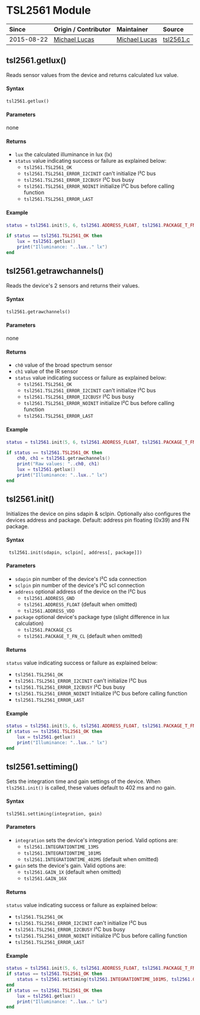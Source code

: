 # TSL2561 Module
| Since  | Origin / Contributor  | Maintainer  | Source  |
| :----- | :-------------------- | :---------- | :------ |
| 2015-08-22 | [Michael Lucas](https://github.com/Aeprox) | [Michael Lucas](https://github.com/Aeprox) | [tsl2561.c](../../app/modules/tsl2561.c)|

## tsl2561.getlux()
Reads sensor values from the device and returns calculated lux value.

#### Syntax
`tsl2561.getlux()`

#### Parameters
none

#### Returns
- `lux` the calculated illuminance in lux (lx)
- `status` value indicating success or failure as explained below:
    * `tsl2561.TSL2561_OK`
    * `tsl2561.TSL2561_ERROR_I2CINIT` can't initialize I²C bus
    * `tsl2561.TSL2561_ERROR_I2CBUSY` I²C bus busy
    * `tsl2561.TSL2561_ERROR_NOINIT` initialize I²C bus before calling function
    * `tsl2561.TSL2561_ERROR_LAST`

#### Example
``` lua
status = tsl2561.init(5, 6, tsl2561.ADDRESS_FLOAT, tsl2561.PACKAGE_T_FN_CL)

if status == tsl2561.TSL2561_OK then
    lux = tsl2561.getlux()
    print("Illuminance: "..lux.." lx")
end
```

## tsl2561.getrawchannels()
Reads the device's 2 sensors and returns their values.

#### Syntax
`tsl2561.getrawchannels()`

#### Parameters
none

#### Returns
- `ch0` value of the broad spectrum sensor
- `ch1` value of the IR sensor
- `status` value indicating success or failure as explained below:
    * `tsl2561.TSL2561_OK`
    * `tsl2561.TSL2561_ERROR_I2CINIT` can't initialize I²C bus
    * `tsl2561.TSL2561_ERROR_I2CBUSY` I²C bus busy
    * `tsl2561.TSL2561_ERROR_NOINIT` initialize I²C bus before calling function
    * `tsl2561.TSL2561_ERROR_LAST`

#### Example
``` lua
status = tsl2561.init(5, 6, tsl2561.ADDRESS_FLOAT, tsl2561.PACKAGE_T_FN_CL)

if status == tsl2561.TSL2561_OK then
    ch0, ch1 = tsl2561.getrawchannels()
    print("Raw values: "..ch0, ch1)
    lux = tsl2561.getlux()
    print("Illuminance: "..lux.." lx")
end
```

## tsl2561.init()
Initializes the device on pins sdapin & sclpin. Optionally also configures the devices address and package. Default: address pin floating (0x39) and FN package.

#### Syntax
` tsl2561.init(sdapin, sclpin[, address[, package]])`

#### Parameters
- `sdapin` pin number of the device's I²C sda connection
- `sclpin` pin number of the device's I²C scl connection
- `address` optional address of the device on the I²C bus
    * `tsl2561.ADDRESS_GND`
    * `tsl2561.ADDRESS_FLOAT` (default when omitted)
    * `tsl2561.ADDRESS_VDD`
- `package` optional device's package type (slight difference in lux calculation)
    * `tsl2561.PACKAGE_CS`
    * `tsl2561.PACKAGE_T_FN_CL` (default when omitted)

#### Returns
`status` value indicating success or failure as explained below:

- `tsl2561.TSL2561_OK`
- `tsl2561.TSL2561_ERROR_I2CINIT` can't initialize I²C bus
- `tsl2561.TSL2561_ERROR_I2CBUSY` I²C bus busy
- `tsl2561.TSL2561_ERROR_NOINIT` Initialize I²C bus before calling function
- `tsl2561.TSL2561_ERROR_LAST`

#### Example
``` lua
status = tsl2561.init(5, 6, tsl2561.ADDRESS_FLOAT, tsl2561.PACKAGE_T_FN_CL)
if status == tsl2561.TSL2561_OK then
    lux = tsl2561.getlux()
    print("Illuminance: "..lux.." lx")
end
```

## tsl2561.settiming()
Sets the integration time and gain settings of the device. When `tls2561.init()` is called, these values default to 402 ms and no gain.

#### Syntax
`tsl2561.settiming(integration, gain)`

#### Parameters
- `integration` sets the device's integration period. Valid options are:
    * `tsl2561.INTEGRATIONTIME_13MS`
    * `tsl2561.INTEGRATIONTIME_101MS`
    * `tsl2561.INTEGRATIONTIME_402MS` (default when omitted)
- `gain` sets the device's gain. Valid options are:
    * `tsl2561.GAIN_1X` (default when omitted)
    * `tsl2561.GAIN_16X`

#### Returns
`status` value indicating success or failure as explained below:

- `tsl2561.TSL2561_OK`
- `tsl2561.TSL2561_ERROR_I2CINIT` can't initialize I²C bus
- `tsl2561.TSL2561_ERROR_I2CBUSY` I²C bus busy
- `tsl2561.TSL2561_ERROR_NOINIT` initialize I²C bus before calling function
- `tsl2561.TSL2561_ERROR_LAST`

#### Example
``` lua
status = tsl2561.init(5, 6, tsl2561.ADDRESS_FLOAT, tsl2561.PACKAGE_T_FN_CL)
if status == tsl2561.TSL2561_OK then
    status = tsl2561.settiming(tsl2561.INTEGRATIONTIME_101MS, tsl2561.GAIN_16X)
end
if status == tsl2561.TSL2561_OK then
    lux = tsl2561.getlux()
    print("Illuminance: "..lux.." lx")
end
```
